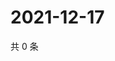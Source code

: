 # 2021-12-17

共 0 条

<!-- BEGIN WEIBO -->
<!-- 最后更新时间 Fri Dec 17 2021 00:18:20 GMT+0800 (China Standard Time) -->

<!-- END WEIBO -->
